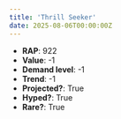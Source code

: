 ```yaml
---
title: 'Thrill Seeker'
date: 2025-08-06T00:00:00Z
---
```

- **RAP**: 922
- **Value**: -1
- **Demand level**: -1
- **Trend**: -1
- **Projected?**: True
- **Hyped?**: True
- **Rare?**: True
